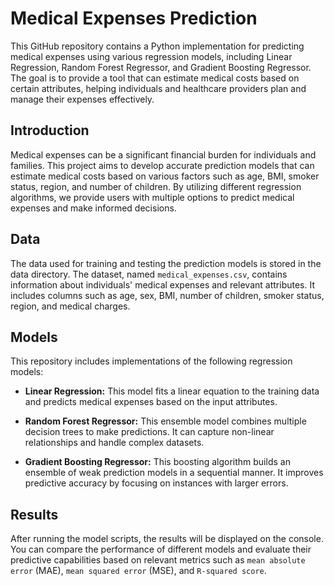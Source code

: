 # **Medical Expenses Prediction**

This GitHub repository contains a Python implementation for predicting medical expenses using various regression models, including Linear Regression, Random Forest Regressor, and Gradient Boosting Regressor. The goal is to provide a tool that can estimate medical costs based on certain attributes, helping individuals and healthcare providers plan and manage their expenses effectively.

## Introduction

Medical expenses can be a significant financial burden for individuals and families. This project aims to develop accurate prediction models that can estimate medical costs based on various factors such as age, BMI, smoker status, region, and number of children. By utilizing different regression algorithms, we provide users with multiple options to predict medical expenses and make informed decisions.


## Data

The data used for training and testing the prediction models is stored in the data directory. The dataset, named `medical_expenses.csv`, contains information about individuals' medical expenses and relevant attributes. It includes columns such as age, sex, BMI, number of children, smoker status, region, and medical charges.

## Models

This repository includes implementations of the following regression models:

- **Linear Regression:** This model fits a linear equation to the training data and predicts medical expenses based on the input attributes.

- **Random Forest Regressor:** This ensemble model combines multiple decision trees to make predictions. It can capture non-linear relationships and handle complex datasets.

- **Gradient Boosting Regressor:** This boosting algorithm builds an ensemble of weak prediction models in a sequential manner. It improves predictive accuracy by focusing on instances with larger errors.

## Results

After running the model scripts, the results will be displayed on the console. You can compare the performance of different models and evaluate their predictive capabilities based on relevant metrics such as `mean absolute error` (MAE), `mean squared error` (MSE), and `R-squared score`.